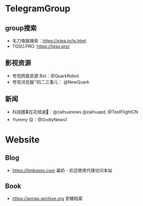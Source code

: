 # TelegramGroup


## group搜索

* 名刀电报搜索：https://xtea.io/ts.html
* TGSO.PRO: https://tgso.pro/

## 影视资源

*  夸克网盘资源 Bot：@QuarkRobot
*  夸克浏览器™的二三事儿： @NewQuark

## 新闻

* 科技圈🎗在花频道📮：@zaihuanews  @zaihuapd, @TestFlightCN
* Yummy 😋：@GodlyNews1


# Website

## Blog
* https://limbopro.com 毒奶 - 欢迎使用代理访问本站

## Book
* https://annas-archive.org 安娜档案
